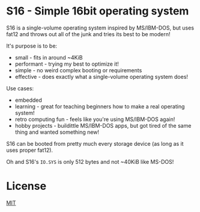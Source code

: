 # S16 - Simple 16bit operating system
S16 is a single-volume operating system inspired by MS/IBM-DOS, but uses fat12 and throws out all of the junk and tries its best to be modern!

It's purpose is to be:
- small - fits in around ~4KiB
- performant - trying my best to optimize it!
- simple - no weird complex booting or requirements
- effective - does exactly what a single-volume operating system does!

Use cases:
- embedded
- learning - great for teaching beginners how to make a real operating system!
- retro computing fun - feels like you're using MS/IBM-DOS again!
- hobby projects - buildittle MS/IBM-DOS apps, but got tired of the same thing and wanted something new!

S16 can be booted from pretty much every storage device (as long as it uses proper fat12).

Oh and S16's ``IO.SYS`` is only 512 bytes and not ~40KiB like MS-DOS!

# License

[MIT](license)